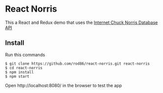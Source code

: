# React Norris

This a React and Redux demo that uses the [Internet Chuck Norris Database API](www.icndb.com/api/)

## Install

Run this commands

```
$ git clone https://github.com/rod86/react-norris.git react-norris
$ cd react-norris
$ npm install
$ npm start
```

Open http://localhost:8080/ in the browser to test the app

